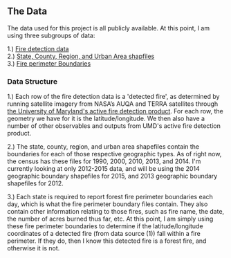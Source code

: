 ## The Data

The data used for this project is all publicly available. At this point, I am using three subgroups of data: 

1.) [Fire detection data](http://firemapper.sc.egov.usda.gov/gisdata.php)  
2.) [State, County, Region, and Urban Area shapfiles](https://www.census.gov/geo/maps-data/data/tiger-cart-boundary.html)  
3.) [Fire perimeter Boundaries](http://rmgsc.cr.usgs.gov/outgoing/GeoMAC/historic_fire_data/)  

### Data Structure

1.) Each row of the fire detection data is a 'detected fire', as determined by running satellite imagery from NASA’s AUQA and TERRA satellites through [the University of Maryland's active fire detection product](http://modis-fire.umd.edu/pages/ActiveFire.php). For each row, the geometry we have for it is the latitude/longitude. We then also have a number of other observables and outputs from UMD's active fire detection product. 

2.) The state, county, region, and urban area shapefiles contain the boundaries for each of those respective geographic types. As of right now, the census has these files for 1990, 2000, 2010, 2013, and 2014. I'm currently looking at only 2012-2015 data, and will be using the 2014 geographic boundary shapefiles for 2015, and 2013 geographic boundary shapefiles for 2012. 
      
3.) Each state is required to report forest fire perimeter boundaries each day, which is what the fire perimeter boundary files contain. They also contain other information relating to those fires, such as fire name, the date, the number of acres burned thus far, etc. At this point, I am simply using these fire perimeter boundaries to determine if the latitude/longitude coordinates of a detected fire (from data source (1)) fall within a fire perimeter. If they do, 
then I know this detected fire is a forest fire, and otherwise it is not. 

